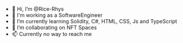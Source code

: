 - 👋 Hi, I’m @Rice-Rhys
- 👀 I'm working as a SoftwareEngineer
- 🌱 I’m currently learning Solidity, C#, HTML, CSS, Js and TypeScript
- 💞️ I’m collaborating on NFT Spaces
- 📫 Currently no way to reach me

